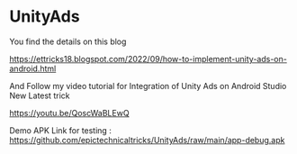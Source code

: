 # UnityAds

You find the details on this blog

https://ettricks18.blogspot.com/2022/09/how-to-implement-unity-ads-on-android.html


And Follow my video tutorial for 
Integration of Unity Ads on Android Studio
New Latest trick 

https://youtu.be/QoscWaBLEwQ

Demo APK Link for testing : 
https://github.com/epictechnicaltricks/UnityAds/raw/main/app-debug.apk
